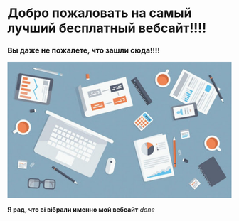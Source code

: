 # Добро пожаловать на самый лучший бесплатный вебсайт!!!!
### Вы даже не пожалете, что зашли сюда!!!!

![Website](Website.jpg)

**Я рад, что ві вібрали именно мой вебсайт**
*done*
